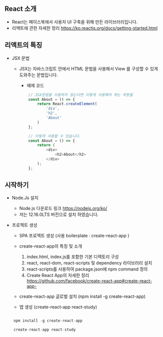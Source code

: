 ## React 소개

- React는 페이스북에서 사용자 UI 구축을 위해 만든 라이브러리입니다.
- 리액트에 관한 자세한 정리 https://ko.reactjs.org/docs/getting-started.html

## 리액트의 특징

- JSX 문법
    - JSX는 자바스크립트 안에서 HTML 문법을 사용해서 View 를 구성할 수 있게 도와주는 문법입니다.
        
        - 예제 코드

        ```javascript
            // JSX문법을 사용하지 않는다면 이렇게 사용해야 하는 부분을
            const About = () => {
                return React.createElement(
                    'div',
                    'h2',
                    'About'
                )
            };
        ```

        ```javascript
            // 이렇게 사용할 수 있습니다.
            const About = () => {
                return (
                    <div>
                        <h2>About</h2>
                    </div>
                );
            };

        ```

## 시작하기

- Node.Js 설치

    - Node.js 다운로드 링크 https://nodejs.org/ko/
    - 저는 12.16.0LTS 버전으로 설치 하였습니다.


- 프로젝트 생성

    - SPA 프로젝트 생성 (사용 boilerplate : create-react-app )
    - create-react-app의 특징 및 소개

        1. index.html, index.js를 포함한 기본 디렉토리 구성
        1. react, react-dom, react-scripts 및 dependency 라이브러리 설치
        1. react-scripts를 사용하여 package.json에 npm command 정의
        1. Create React App의 자세한 정리 https://github.com/facebook/create-react-app#create-react-app-

    - create-react-app 글로벌 설치 (npm install -g create-react-app)
    - 앱 생성 (create-react-app react-study)

```javascript

    npm install -g create-react-app

    create-react-app react-study

```

